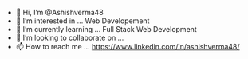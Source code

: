 - 👋 Hi, I’m @Ashishverma48
- 👀 I’m interested in ... Web Developement
- 🌱 I’m currently learning ... Full Stack Web Development
- 💞️ I’m looking to collaborate on ...
- 📫 How to reach me ... https://www.linkedin.com/in/ashishverma48/

<!---
Ashishverma48/Ashishverma48 is a ✨ special ✨ repository because its `README.md` (this file) appears on your GitHub profile.
You can click the Preview link to take a look at your changes.
--->
